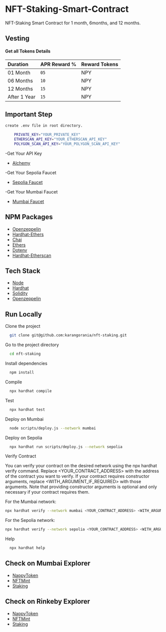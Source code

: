 # NFT-Staking-Smart-Contract

NFT-Staking Smart Contract for 1 month, 6months, and 12 months.

## Vesting

#### Get all Tokens Details

| Duration     | APR Reward % | Reward Tokens |
| :----------- | :----------- | :------------ |
| 01 Month     | `05`         | NPY           |
| 06 Months    | `10`         | NPY           |
| 12 Months    | `15`         | NPY           |
| After 1 Year | `15`         | NPY           |

## Important Step

```bash
create .env file in root directory.
```

```bash
    PRIVATE_KEY="YOUR_PRIVATE_KEY"
    ETHERSCAN_API_KEY="YOUR_ETHERSCAN_API_KEY"
    POLYGON_SCAN_API_KEY="YOUR_POLYGON_SCAN_API_KEY"

```

-Get Your API Key

- [Alchemy](https://alchemy.com/?r=36af7883c4699196)

-Get Your Sepolia Faucet

- [Sepolia Faucet](https://sepoliafaucet.com/)

-Get Your Mumbai Faucet

- [Mumbai Faucet](https://mumbaifaucet.com/)

## NPM Packages

- [Openzeppelin](https://www.npmjs.com/package/@openzeppelin/contracts)
- [Hardhat-Ethers](https://www.npmjs.com/package/hardhat-ethers)
- [Chai](https://www.npmjs.com/package/chai)
- [Ethers](https://www.npmjs.com/package/ethers)
- [Dotenv](https://www.npmjs.com/package/dotenv)
- [Hardhat-Etherscan](https://www.npmjs.com/package/hardhat-etherscan)

## Tech Stack

- [Node](https://nodejs.org/en/)
- [Hardhat](https://hardhat.org/)
- [Solidity](https://docs.soliditylang.org/)
- [Openzeppelin](https://openzeppelin.com/)

## Run Locally

Clone the project

```bash
  git clone git@github.com:karangorania/nft-staking.git
```

Go to the project directory

```bash
  cd nft-staking
```

Install dependencies

```bash
  npm install
```

Compile

```bash
  npx hardhat compile
```

Test

```bash
  npx hardhat test
```

Deploy on Mumbai

```bash
  node scripts/deploy.js --network mumbai
```

Deploy on Sepolia

```bash
  npx hardhat run scripts/deploy.js --network sepolia
```

Verify Contract

You can verify your contract on the desired network using the npx hardhat verify command. Replace <YOUR_CONTRACT_ADDRESS> with the address of the contract you want to verify. If your contract requires constructor arguments, replace <WITH_ARGUMENT_IF_REQUIRED> with those arguments. Note that providing constructor arguments is optional and only necessary if your contract requires them.

For the Mumbai network:

```bash
npx hardhat verify --network mumbai <YOUR_CONTRACT_ADDRESS> <WITH_ARGUMENT_IF_REQUIRED>
```

For the Sepolia network:

```bash
npx hardhat verify --network sepolia <YOUR_CONTRACT_ADDRESS> <WITH_ARGUMENT_IF_REQUIRED>
```

Help

```bash
  npx hardhat help
```

## Check on Mumbai Explorer

- [NappyToken](https://mumbai.polygonscan.com/address/0x05924dee097369652961ceba659a0346eb57fd50)
- [NFTMint](https://mumbai.polygonscan.com/address/0x71649508590948ada22a07be87bd5bb8096bf1b1)
- [Staking](https://mumbai.polygonscan.com/address/0x1e9528464acaab88ea636ab32ce73be4d55ba50d)

## Check on Rinkeby Explorer

- [NappyToken](https://sepolia.etherscan.io/address/0xd50aac05b95bcffb658265da522bdba94d1fd1e3)
- [NFTMint](https://sepolia.etherscan.io/address/0xe733d6d6fe687665257cff03e31cb54bd67e2367)
- [Staking](https://sepolia.etherscan.io/address/0xe627dc5c2a89d26055cf48bddb6525e9d8b47cbd)
